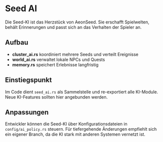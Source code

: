 # Seed AI

Die Seed-KI ist das Herzstück von AeonSeed. Sie erschafft Spielwelten, behält Erinnerungen und passt sich an das Verhalten der Spieler an.

## Aufbau
- **cluster_ai.rs** koordiniert mehrere Seeds und verteilt Ereignisse
- **world_ai.rs** verwaltet lokale NPCs und Quests
- **memory.rs** speichert Erlebnisse langfristig

## Einstiegspunkt
Im Code dient `seed_ai.rs` als Sammelstelle und re-exportiert alle KI-Module. Neue KI-Features sollten hier angebunden werden.

## Anpassungen
Entwickler können die Seed-KI über Konfigurationsdateien in `config/ai_policy.rs` steuern. Für tiefergehende Änderungen empfiehlt sich ein eigener Branch, da die KI stark mit anderen Systemen vernetzt ist.
